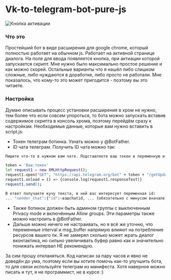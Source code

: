 # Vk-to-telegram-bot-pure-js

![Кнопка активации](https://i.imgur.com/0pJgpb2.png)
### Что это
Простейший бот в виде расширения для google chrome, который полностью работает на обычном js. Работает на активной странице диалога. На поле для ввода появляется кнопка, при актиации которой запускается скрипт. Мне нужно было максимально простое решение и как можно скорей. Остальные варианты что я нашёл либо слишком сложные, либо нуждаются в доработке, либо просто не работали. Мне показалось, что кому-то это может пригодится - поэтому вы это читаете.

### Настройка
Думаю описывать процесс установки расширения в хром не нужно, тем более что если совсем упороться, то бота можно запускать вставив содержимое скрипта в консоль хрома, поэтому перейдём сразу к настройкам. Необходимые данные, которые вам нужно вставить в script.js:
- Токен телеграм ботинка. Узнать можно у @BotFather.
- ID чата телеграм. Получить ID чата можно так:
```sh
Пишите что-то в нужном вам чате. Подставляете ваш токен в переменную и выполняете весь код в консоли разработчика хрома:

token = 'Ваш:токен'
let request1 = new XMLHttpRequest();
request1.open("GET", "https://api.telegram.org/bot" + token + "/getUpdates?", true);
request1.onload = () => {console.log(request1.responseText)}
request1.send();

В ответ получаете кучу текста, в ней вас интересует переменная id:
... "sender_chat":{"id":-вашchatid, ... (обязательно с минусом вначале)
```
- Также ботинок должен быть админом группы с выключенным Privacy mode и включённым Allow groups. Эти параметры также можно настроить в @BotFather.
- Дальше можно ничего не настраивать, но я всё же уточню, что переменные interval и msg_buffer напрямую влияют на потребление ресурсов вашего пк. Я не замерял сколько может жрать диалог вконтактика, но сильно увеличивать буфер равно как и значительно понижать интервал НЕ рекомендую.



За сим прошу откланяться. Код написан за пару часов и явно не доведён до ума, поэтому если вы хотите помочь как-то улучшить бота, то для связи используйте телеграм из манифеста. Хотя наверное можно писать и тут, я не программист, не в курсе :)

